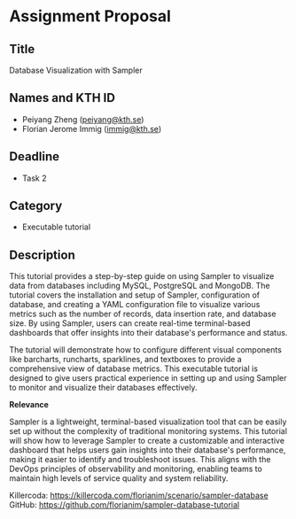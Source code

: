 # Assignment Proposal

## Title

Database Visualization with Sampler
## Names and KTH ID

- Peiyang Zheng (peiyang@kth.se) 
- Florian Jerome Immig (immig@kth.se) 

## Deadline

- Task 2

## Category

- Executable tutorial

## Description

This tutorial provides a step-by-step guide on using Sampler to visualize data from databases including MySQL, PostgreSQL and MongoDB. The tutorial covers the installation and setup of Sampler, configuration of database, and creating a YAML configuration file to visualize various metrics such as the number of records, data insertion rate, and database size. By using Sampler, users can create real-time terminal-based dashboards that offer insights into their database's performance and status.

The tutorial will demonstrate how to configure different visual components like barcharts, runcharts, sparklines, and textboxes to provide a comprehensive view of database metrics. This executable tutorial is designed to give users practical experience in setting up and using Sampler to monitor and visualize their databases effectively.

**Relevance**

 Sampler is a lightweight, terminal-based visualization tool that can be easily set up without the complexity of traditional monitoring systems. This tutorial will show how to leverage Sampler to create a customizable and interactive dashboard that helps users gain insights into their database's performance, making it easier to identify and troubleshoot issues. This aligns with the DevOps principles of observability and monitoring, enabling teams to maintain high levels of service quality and system reliability.

Killercoda: https://killercoda.com/florianim/scenario/sampler-database
GitHub: https://github.com/florianim/sampler-database-tutorial